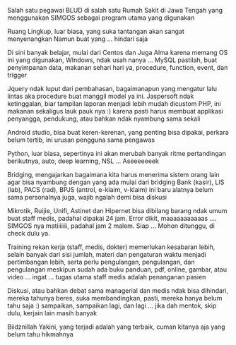 Salah satu pegawai BLUD di salah satu Rumah Sakit di Jawa Tengah
yang menggunakan SIMGOS sebagai program utama yang digunakan

Ruang Lingkup, luar biasa, yang suka tantangan akan sangat menyenangkan
Namun buat yang ... hindari saja

Di sini banyak belajar, mulai dari
Centos dan Juga Alma karena memang OS ini yang digunakan, WIndows, ndak usah nanya ...
MySQL pastilah, buat penyimpanan data, makanan sehari hari ya, procedure, function, event, dan trigger

Jquery ndak luput dari pembahasan, bagaimanapun yang mengatur lalu lintas aka procedure buat manggil model ya ini.
Jaspersoft ndak ketinggalan, biar tampilan laporan menjadi lebih mudah dicustom
PHP, ini makanan sekaligus lauk pauk nya :) karena pasti harus membuat applikasi penyangga, pendukung, atau bahkan ndak nyambung sama sekali

Android studio, bisa buat keren-kerenan, yang penting bisa dipakai, perkara belum tertib, ini urusan pengguna sama pengawas

Python, luar biasa, sepertinya ini akan merubah banyak ritme pertandingan berikutnya, auto, deep learning, NSL ... Aseeeeeeek 

Bridging, mengajarkan bagaimana kita harus menerima sistem orang lain agar bisa nyambung dengan yang ada
mulai dari bridging Bank (kasir), LIS (lab), PACS (rad), BPJS (antrol, e-klaim, v-klaim) ini baru alatnya
belum sama personalnya juga, wajib ngalah demi bisa diskusi

Mikrotik, Ruijie, Unifi, Astinet dan Hipernet bisa dibilang barang ndak umum buat staff medis, padahal dipakai 24 jam. 
Error dikit, maaaaaaaaaaas .... SIMGOS nya matiiiiiii, padahal jam 2 malem. Siap ... Mohon ditunggu, di check dulu ya.

Training rekan kerja (staff, medis, dokter) memerlukan kesabaran lebih, selain banyak dari sisi jumlah, 
materi dan pengaturan waktu menjadi pertimbangan lebih, serta perlu pengulangan, pengulangan, dan pengulangan
meskipun sudah ada buku panduan, pdf, online, gambar, atau video ... ingat ... tugas utama staff medis adalah penanganan pasien

Diskusi, atau bahkan debat sama managerial dan medis ndak bisa dihindari, mereka tahunya beres, 
suka membandingkan, pasti, mereka hanya belum tahu saja :) sampaikan, sampaikan lagi, dan lagi ... jika dah mentok, skip dulu, kerjain lain masih banyak

Biidznillah
Yakini, yang terjadi adalah yang terbaik, cuman kitanya aja yang belum tahu hikmahnya



<!---
heri-muryanto/heri-muryanto is a ✨ special ✨ repository because its `README.md` (this file) appears on your GitHub profile.
You can click the Preview link to take a look at your changes.
--->
